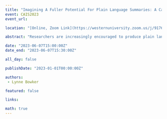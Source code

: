 ```yaml
---
title: "Imagining A Fuller Potential For Plain Language Summaries: A Case Study Of Canadian Science Publishing"
event: CAIS2023
event_url: 

location: "[Online, Zoom Link](https://westernuniversity.zoom.us/j/91763770204)"

abstract: "Researchers are increasingly encouraged to produce plain language summaries, but are they doing so? If so, how well are these summaries meeting expectations for readability? To learn more about the use of plain language summaries in scholarly communication in Canada, we conducted a case study of Canadian Science Publishing (CSP), which publishes 23 journals across a range of scientific domains. The case study reveals that while the number of authors who generate plain language summaries of their research has increased steadily since CSP introduced this option in 2016, the percentage is still relatively low. In addition, the plain language summaries that are produced show similar readability scores to the scientific abstracts. We conclude by offering a number of recommendations that CSP could implement to increase the number and readability of plain language summaries."

date: "2023-06-07T15:00:00Z"
date_end: "2023-06-07T15:30:00Z"

all_day: false

publishDate: "2023-01-01T00:00:00Z"

authors:
 - Lynne Bowker

featured: false

links:

math: true
---
```



